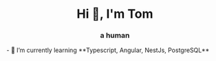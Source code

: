 <h1 align="center">Hi 👋, I'm Tom</h1>
<h3 align="center">a human</h3>
- 🌱 I’m currently learning **Typescript, Angular, NestJs, PostgreSQL**
